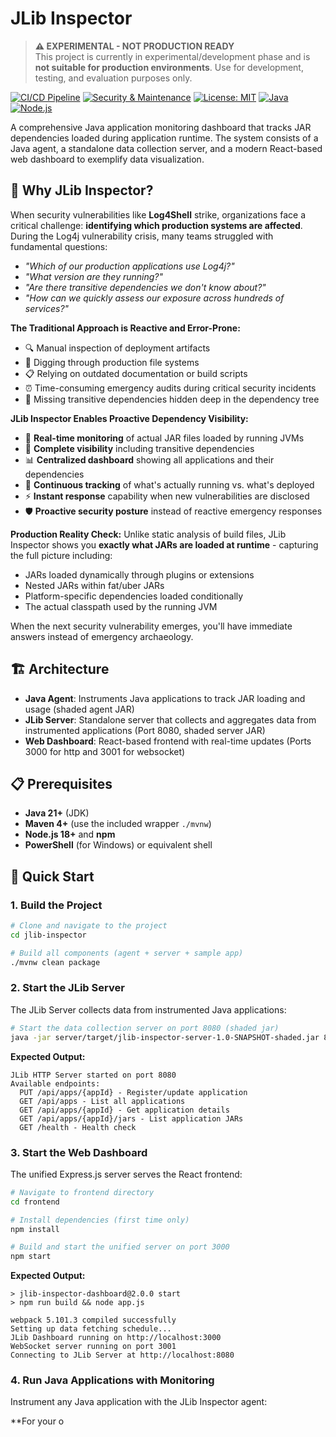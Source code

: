 # JLib Inspector

> **⚠️ EXPERIMENTAL - NOT PRODUCTION READY**  
> This project is currently in experimental/development phase and is **not suitable for production environments**. Use for development, testing, and evaluation purposes only.

<!-- BADGES -->
[![CI/CD Pipeline](https://github.com/brunoborges/jlib-inspector/actions/workflows/ci.yml/badge.svg)](https://github.com/brunoborges/jlib-inspector/actions/workflows/ci.yml)
[![Security & Maintenance](https://github.com/brunoborges/jlib-inspector/actions/workflows/security.yml/badge.svg)](https://github.com/brunoborges/jlib-inspector/actions/workflows/security.yml)
[![License: MIT](https://img.shields.io/badge/License-MIT-yellow.svg)](https://opensource.org/licenses/MIT)
[![Java](https://img.shields.io/badge/Java-21%2B-orange.svg)](https://openjdk.java.net/)
[![Node.js](https://img.shields.io/badge/Node.js-18%2B-green.svg)](https://nodejs.org/)
<!-- /BADGES -->

A comprehensive Java application monitoring dashboard that tracks JAR dependencies loaded during application runtime. The system consists of a Java agent, a standalone data collection server, and a modern React-based web dashboard to exemplify data visualization.

## 🎯 Why JLib Inspector?

When security vulnerabilities like **Log4Shell** strike, organizations face a critical challenge: **identifying which production systems are affected**. During the Log4j vulnerability crisis, many teams struggled with fundamental questions:

- *"Which of our production applications use Log4j?"*
- *"What version are they running?"*
- *"Are there transitive dependencies we don't know about?"*
- *"How can we quickly assess our exposure across hundreds of services?"*

**The Traditional Approach is Reactive and Error-Prone:**
- 🔍 Manual inspection of deployment artifacts
- 📂 Digging through production file systems
- 📋 Relying on outdated documentation or build scripts
- ⏰ Time-consuming emergency audits during critical security incidents
- 🎯 Missing transitive dependencies hidden deep in the dependency tree

**JLib Inspector Enables Proactive Dependency Visibility:**
- 🚀 **Real-time monitoring** of actual JAR files loaded by running JVMs
- 🎯 **Complete visibility** including transitive dependencies
- 📊 **Centralized dashboard** showing all applications and their dependencies
- 🔄 **Continuous tracking** of what's actually running vs. what's deployed
- ⚡ **Instant response** capability when new vulnerabilities are disclosed
- 🛡️ **Proactive security posture** instead of reactive emergency responses

**Production Reality Check:**
Unlike static analysis of build files, JLib Inspector shows you **exactly what JARs are loaded at runtime** - capturing the full picture including:
- JARs loaded dynamically through plugins or extensions
- Nested JARs within fat/uber JARs  
- Platform-specific dependencies loaded conditionally
- The actual classpath used by the running JVM

When the next security vulnerability emerges, you'll have immediate answers instead of emergency archaeology. 

## 🏗️ Architecture

- **Java Agent**: Instruments Java applications to track JAR loading and usage (shaded agent JAR)
- **JLib Server**: Standalone server that collects and aggregates data from instrumented applications (Port 8080, shaded server JAR)
- **Web Dashboard**: React-based frontend with real-time updates (Ports 3000 for http and 3001 for websocket)

## 📋 Prerequisites

- **Java 21+** (JDK)
- **Maven 4+** (use the included wrapper `./mvnw`)
- **Node.js 18+** and **npm**
- **PowerShell** (for Windows) or equivalent shell

## 🚀 Quick Start

### 1. Build the Project

```bash
# Clone and navigate to the project
cd jlib-inspector

# Build all components (agent + server + sample app)
./mvnw clean package
```

### 2. Start the JLib Server

The JLib Server collects data from instrumented Java applications:

```bash
# Start the data collection server on port 8080 (shaded jar)
java -jar server/target/jlib-inspector-server-1.0-SNAPSHOT-shaded.jar 8080
```

**Expected Output:**
```
JLib HTTP Server started on port 8080
Available endpoints:
  PUT /api/apps/{appId} - Register/update application
  GET /api/apps - List all applications
  GET /api/apps/{appId} - Get application details
  GET /api/apps/{appId}/jars - List application JARs
  GET /health - Health check
```

### 3. Start the Web Dashboard

The unified Express.js server serves the React frontend:

```bash
# Navigate to frontend directory
cd frontend

# Install dependencies (first time only)
npm install

# Build and start the unified server on port 3000
npm start
```

**Expected Output:**
```
> jlib-inspector-dashboard@2.0.0 start
> npm run build && node app.js

webpack 5.101.3 compiled successfully
Setting up data fetching schedule...
JLib Dashboard running on http://localhost:3000
WebSocket server running on port 3001
Connecting to JLib Server at http://localhost:8080
```

### 4. Run Java Applications with Monitoring

Instrument any Java application with the JLib Inspector agent:

**For your o